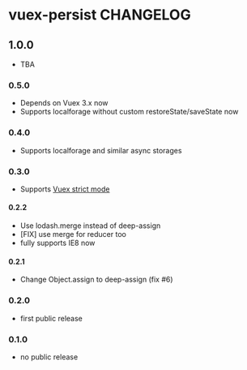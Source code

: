 # vuex-persist CHANGELOG

## 1.0.0
 - TBA

### 0.5.0
 - Depends on Vuex 3.x now
 - Supports localforage without custom restoreState/saveState now

### 0.4.0
 - Supports localforage and similar async storages
### 0.3.0
 - Supports [Vuex strict mode](https://vuex.vuejs.org/en/strict.html)

#### 0.2.2
 - Use lodash.merge instead of deep-assign
 - [FIX] use merge for reducer too
 - fully supports IE8 now

#### 0.2.1
 - Change Object.assign to deep-assign (fix #6)
 
### 0.2.0
 - first public release
### 0.1.0
 - no public release


